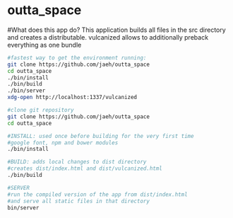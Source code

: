 outta_space
====

#What does this app do?
This application builds all files in the src directory and creates
a distributable.
vulcanized allows to additionally preback everything as one bundle

```bash
#fastest way to get the environment running:
git clone https://github.com/jaeh/outta_space
cd outta_space
./bin/install
./bin/build
./bin/server
xdg-open http://localhost:1337/vulcanized
```

```bash
#clone git repository
git clone https://github.com/jaeh/outta_space 
cd outta_space
```

```bash
#INSTALL: used once before building for the very first time
#google font, npm and bower modules
./bin/install
```

```bash
#BUILD: adds local changes to dist directory
#creates dist/index.html and dist/vulcanized.html
./bin/build
```

```bash
#SERVER
#run the compiled version of the app from dist/index.html
#and serve all static files in that directory
bin/server
```
